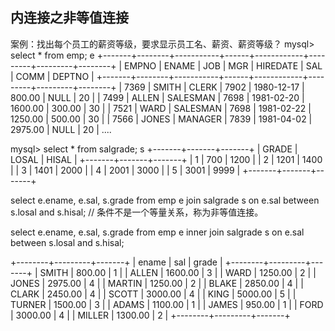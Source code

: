 ## 内连接之非等值连接

案例：找出每个员工的薪资等级，要求显示员工名、薪资、薪资等级？
mysql> select * from emp; e
+-------+--------+-----------+------+------------+---------+---------+--------+
| EMPNO | ENAME  | JOB       | MGR  | HIREDATE   | SAL     | COMM    | DEPTNO |
+-------+--------+-----------+------+------------+---------+---------+--------+
|  7369 | SMITH  | CLERK     | 7902 | 1980-12-17 |  800.00 |    NULL |     20 |
|  7499 | ALLEN  | SALESMAN  | 7698 | 1981-02-20 | 1600.00 |  300.00 |     30 |
|  7521 | WARD   | SALESMAN  | 7698 | 1981-02-22 | 1250.00 |  500.00 |     30 |
|  7566 | JONES  | MANAGER   | 7839 | 1981-04-02 | 2975.00 |    NULL |     20 |
....

mysql> select * from salgrade; s
+-------+-------+-------+
| GRADE | LOSAL | HISAL |
+-------+-------+-------+
|     1 |   700 |  1200 |
|     2 |  1201 |  1400 |
|     3 |  1401 |  2000 |
|     4 |  2001 |  3000 |
|     5 |  3001 |  9999 |
+-------+-------+-------+

select 
	e.ename, e.sal, s.grade
from
	emp e
join
	salgrade s
on
	e.sal between s.losal and s.hisal; // 条件不是一个等量关系，称为非等值连接。



select 
	e.ename, e.sal, s.grade
from
	emp e
inner join
	salgrade s
on
	e.sal between s.losal and s.hisal;

+--------+---------+-------+
| ename  | sal     | grade |
+--------+---------+-------+
| SMITH  |  800.00 |     1 |
| ALLEN  | 1600.00 |     3 |
| WARD   | 1250.00 |     2 |
| JONES  | 2975.00 |     4 |
| MARTIN | 1250.00 |     2 |
| BLAKE  | 2850.00 |     4 |
| CLARK  | 2450.00 |     4 |
| SCOTT  | 3000.00 |     4 |
| KING   | 5000.00 |     5 |
| TURNER | 1500.00 |     3 |
| ADAMS  | 1100.00 |     1 |
| JAMES  |  950.00 |     1 |
| FORD   | 3000.00 |     4 |
| MILLER | 1300.00 |     2 |
+--------+---------+-------+
